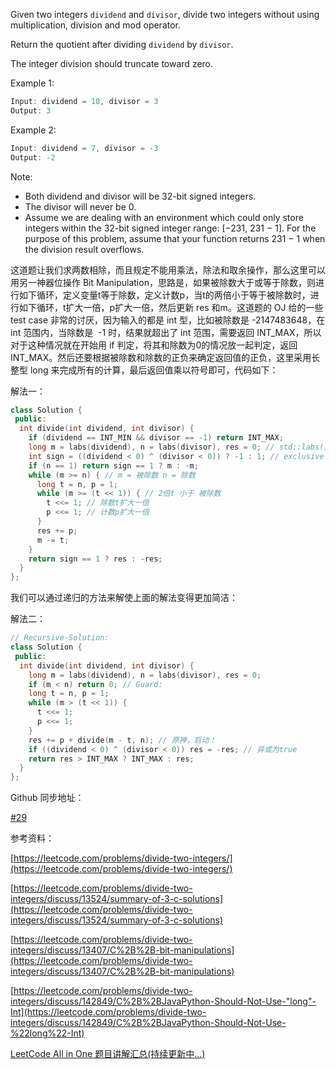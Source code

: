 Given two integers `dividend` and `divisor`, divide two integers without using multiplication, division and mod operator.

Return the quotient after dividing `dividend` by `divisor`.

The integer division should truncate toward zero.

Example 1:

```cpp
Input: dividend = 10, divisor = 3
Output: 3
```

Example 2:

```cpp
Input: dividend = 7, divisor = -3
Output: -2
```

Note:

- Both dividend and divisor will be 32-bit signed integers.
- The divisor will never be 0.
- Assume we are dealing with an environment which could only store integers within the 32-bit signed integer range: \[−231, 231 − 1\]. For the purpose of this problem, assume that your function returns 231 − 1 when the division result overflows.

这道题让我们求两数相除，而且规定不能用乘法，除法和取余操作，那么这里可以用另一神器位操作 Bit Manipulation，思路是，如果被除数大于或等于除数，则进行如下循环，定义变量t等于除数，定义计数p，当t的两倍小于等于被除数时，进行如下循环，t扩大一倍，p扩大一倍，然后更新 res 和m。这道题的 OJ 给的一些 test case 非常的讨厌，因为输入的都是 int 型，比如被除数是 -2147483648，在 int 范围内，当除数是  -1 时，结果就超出了 int 范围，需要返回 INT_MAX，所以对于这种情况就在开始用 if 判定，将其和除数为0的情况放一起判定，返回 INT_MAX。然后还要根据被除数和除数的正负来确定返回值的正负，这里采用长整型 long 来完成所有的计算，最后返回值乘以符号即可，代码如下：

解法一：

```cpp
class Solution {
 public:
  int divide(int dividend, int divisor) {
    if (dividend == INT_MIN && divisor == -1) return INT_MAX;
    long m = labs(dividend), n = labs(divisor), res = 0; // std::labs()
    int sign = ((dividend < 0) ^ (divisor < 0)) ? -1 : 1; // exclusive OR
    if (n == 1) return sign == 1 ? m : -m;
    while (m >= n) { // m = 被除数 n = 除数
      long t = n, p = 1;
      while (m >= (t << 1)) { // 2倍t 小于 被除数
        t <<= 1; // 除数t扩大一倍
        p <<= 1; // 计数p扩大一倍
      }
      res += p;
      m -= t;
    }
    return sign == 1 ? res : -res;
  }
};
```

我们可以通过递归的方法来解使上面的解法变得更加简洁：

解法二：

```cpp
// Recursive-Solution:
class Solution {
 public:
  int divide(int dividend, int divisor) {
    long m = labs(dividend), n = labs(divisor), res = 0;
    if (m < n) return 0; // Guard:
    long t = n, p = 1;
    while (m > (t << 1)) {
      t <<= 1;
      p <<= 1;
    }
    res += p + divide(m - t, n); // 原神，启动！
    if ((dividend < 0) ^ (divisor < 0)) res = -res; // 异或为true
    return res > INT_MAX ? INT_MAX : res;
  }
};
```

Github 同步地址：

[#29](https://github.com/grandyang/leetcode/issues/29)

参考资料：

[https://leetcode.com/problems/divide-two-integers/](https://leetcode.com/problems/divide-two-integers/)

[https://leetcode.com/problems/divide-two-integers/discuss/13524/summary-of-3-c-solutions](https://leetcode.com/problems/divide-two-integers/discuss/13524/summary-of-3-c-solutions)

[https://leetcode.com/problems/divide-two-integers/discuss/13407/C%2B%2B-bit-manipulations](https://leetcode.com/problems/divide-two-integers/discuss/13407/C%2B%2B-bit-manipulations)

[https://leetcode.com/problems/divide-two-integers/discuss/142849/C%2B%2BJavaPython-Should-Not-Use-"long"-Int](https://leetcode.com/problems/divide-two-integers/discuss/142849/C%2B%2BJavaPython-Should-Not-Use-%22long%22-Int)

[LeetCode All in One 题目讲解汇总(持续更新中...)](http://www.cnblogs.com/grandyang/p/4606334.html)
